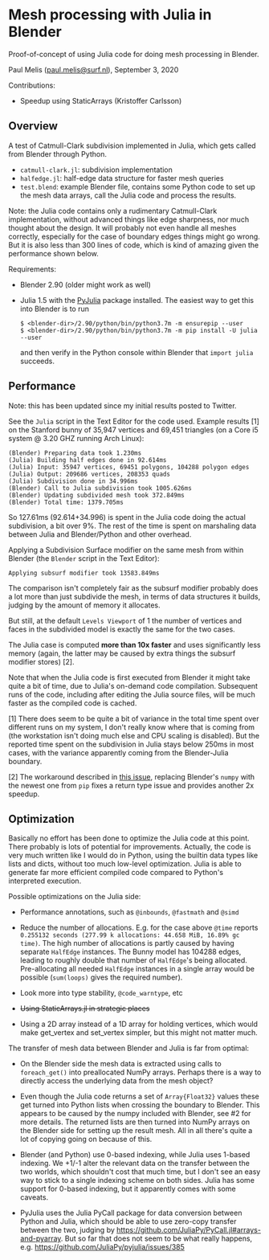 # Mesh processing with Julia in Blender

Proof-of-concept of using Julia code for doing mesh processing in Blender.

Paul Melis (paul.melis@surf.nl), September 3, 2020

Contributions:
- Speedup using StaticArrays (Kristoffer Carlsson)

## Overview

A test of Catmull-Clark subdivision implemented in Julia, which gets called
from Blender through Python. 

- `catmull-clark.jl`: subdivision implementation
- `halfedge.jl`: half-edge data structure for faster mesh queries
- `test.blend`: example Blender file, contains some Python code to set up
  the mesh data arrays, call the Julia code and process the results.
  
Note: the Julia code contains only a rudimentary Catmull-Clark implementation, 
without advanced things like edge sharpness, nor much thought about the design. 
It will probably not even handle all meshes correctly, especially for the case 
of boundary edges things might go wrong. But it is also less than 300 lines of 
code, which is kind of amazing given the performance shown below.
  
Requirements:
- Blender 2.90 (older might work as well)
- Julia 1.5 with the [PyJulia](https://github.com/JuliaPy/pyjulia) package 
  installed. The easiest way to get this into Blender is to run 

    ```
    $ <blender-dir>/2.90/python/bin/python3.7m -m ensurepip --user
    $ <blender-dir>/2.90/python/bin/python3.7m -m pip install -U julia --user
    ```
    
  and then verify in the Python console within Blender that `import julia` succeeds.
  
## Performance

Note: this has been updated since my initial results posted to Twitter.

See the `Julia` script in the Text Editor for the code used. Example results [1]
on the Stanford bunny of 35,947 vertices and 69,451 triangles (on a Core i5 
system @ 3.20 GHZ running Arch Linux):

```
(Blender) Preparing data took 1.230ms
(Julia) Building half edges done in 92.614ms
(Julia) Input: 35947 vertices, 69451 polygons, 104288 polygon edges
(Julia) Output: 209686 vertices, 208353 quads
(Julia) Subdivision done in 34.996ms
(Blender) Call to Julia subdivision took 1005.626ms
(Blender) Updating subdivided mesh took 372.849ms
(Blender) Total time: 1379.705ms
```

So 127.61ms (92.614+34.996) is spent in the Julia code doing the actual
subdivision, a bit over 9%. The rest of the time is spent on marshaling data 
between Julia and Blender/Python and other overhead. 

Applying a Subdivision Surface modifier on the same mesh from within Blender
(the `Blender` script in the Text Editor):

```
Applying subsurf modifier took 13583.849ms
```

The comparison isn't completely fair as the subsurf modifier probably does a lot
more than just subdivide the mesh, in terms of data structures it builds, judging
by the amount of memory it allocates.

But still, at the default `Levels Viewport` of 1 the number of vertices and
faces in the subdivided model is exactly the same for the two cases. 

The Julia case is computed **more than 10x faster** and uses significantly less memory 
(again, the latter may be caused by extra things the subsurf modifier stores) [2].

Note that when the Julia code is first executed from Blender it might take
quite a bit of time, due to Julia's on-demand code compilation. Subsequent
runs of the code, including after editing the Julia source files, will be much
faster as the compiled code is cached.

[1] There does seem to be quite a bit of variance in the total time spent over 
different runs on my system, I don't really know where that is coming from (the
workstation isn't doing much else and CPU scaling is disabled). 
But the reported time spent on the subdivision in Julia stays below 250ms in 
most cases, with the variance apparently coming from the Blender-Julia boundary.

[2] The workaround described in [this issue](https://github.com/paulmelis/blender-julia-test/issues/2), 
replacing Blender's `numpy` with the newest one from `pip` fixes a return type 
issue and provides another 2x speedup.

## Optimization

Basically no effort has been done to optimize the Julia code at this point. 
There probably is lots of potential for improvements. Actually, the code is very 
much written like I would do in Python, using the builtin data types like lists 
and dicts, without too much low-level optimization. Julia is able to generate 
far more efficient compiled code compared to Python's interpreted execution.

Possible optimizations on the Julia side:

- Performance annotations, such as `@inbounds`, `@fastmath` and `@simd`

- Reduce the number of allocations. E.g. for the case above `@time` reports
  `0.255132 seconds (277.99 k allocations: 44.658 MiB, 16.89% gc time)`. The
  high number of allocations is partly caused by having separate `HalfEdge` instances.
  The Bunny model has 104288 edges, leading to roughly double that number of `HalfEdge`'s
  being allocated. Pre-allocating all needed `HalfEdge` instances in a single 
  array would be possible (`sum(loops)` gives the required number). 

- Look more into type stability, `@code_warntype`, etc

- ~~Using StaticArrays.jl in strategic places~~

- Using a 2D array instead of a 1D array for holding vertices, which would
  make get_vertex and set_vertex simpler, but this might not matter much.

The transfer of mesh data between Blender and Julia is far from optimal:

- On the Blender side the mesh data is extracted using calls to `foreach_get()`
  into preallocated NumPy arrays. Perhaps there is a way to directly access
  the underlying data from the mesh object?
  
- Even though the Julia code returns a set of `Array{Float32}` values these
  get turned into Python lists when crossing the boundary to Blender. This appears
  to be caused by the numpy included with Blender, see #2 for more details. 
  The returned lists are then turned into NumPy arrays  on the Blender side for 
  setting up the result mesh. All in all there's quite a lot of copying going on
  because of this.
  
- Blender (and Python) use 0-based indexing, while Julia uses 1-based indexing.
  We +1/-1 alter the relevant data on the transfer between the two worlds, which
  shouldn't cost that much time, but I don't see an easy way to stick to a single 
  indexing scheme on both sides. Julia has some support for 0-based indexing,
  but it apparently comes with some caveats.
  
- PyJulia uses the Julia PyCall package for data conversion between Python and Julia,
  which should be able to use zero-copy transfer between the two, judging by 
  https://github.com/JuliaPy/PyCall.jl#arrays-and-pyarray. But so far that
  does not seem to be what really happens, e.g. https://github.com/JuliaPy/pyjulia/issues/385
  